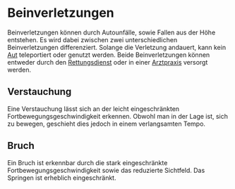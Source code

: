 # Beinverletzungen

Beinverletzungen können durch Autounfälle, sowie Fallen aus der Höhe entstehen. Es wird dabei zwischen zwei unterschiedlichen Beinverletzungen differenziert. Solange die Verletzung andauert, kann kein [Aut](../../pages/fahrzeuge/allgemein.md) teleportiert oder genutzt werden. Beide Beinverletzungen können entweder durch den [Rettungsdienst](../../pages/fraktionen/rettungsdienst.md) oder in einer [Arztpraxis](../../pages/orte/arztpraxis.md) versorgt werden.

## Verstauchung 
Eine Verstauchung lässt sich an der leicht eingeschränkten Fortbewegungsgeschwindigkeit erkennen. Obwohl man in der Lage ist, sich zu bewegen, geschieht dies jedoch in einem verlangsamten Tempo.
## Bruch
Ein Bruch ist erkennbar durch die stark eingeschränkte Fortbewegungsgeschwindigkeit sowie das reduzierte Sichtfeld. Das Springen ist erheblich eingeschränkt.
